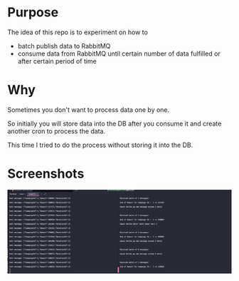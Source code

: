 # Purpose
The idea of this repo is to experiment on how to
- batch publish data to RabbitMQ
- consume data from RabbitMQ until certain number of data fulfilled or after certain period of time

# Why
Sometimes you don't want to process data one by one. 

So initially you will store data into the DB after you consume it and create another cron to process the data.

This time I tried to do the process without storing it into the DB.

# Screenshots

![Screenshot](docs/pub_sub.png)


